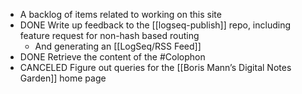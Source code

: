 - A backlog of items related to working on this site
- DONE Write up feedback to the [[logseq-publish]] repo, including feature request for non-hash based routing
	- And generating an [[LogSeq/RSS Feed]]
- DONE Retrieve the content of the #Colophon
- CANCELED Figure out queries for the [[Boris Mann’s Digital Notes Garden]] home page